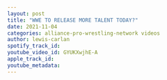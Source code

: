 ```yaml
---
layout: post
title: "WWE TO RELEASE MORE TALENT TODAY?"
date: 2021-11-04
categories: alliance-pro-wrestling-network videos
author: lewis-carlan
spotify_track_id: 
youtube_video_id: GYUKXwjhE-A
apple_track_id: 
youtube_metadata: 
---
```

